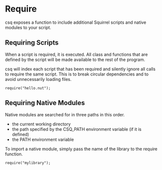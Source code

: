 # Require

csq exposes a function to include additional Squirrel scripts and native modules to your script. 

## Requiring Scripts

When a script is required, it is executed. All class and functions that are defined by the script will be made available to the rest of the program. 

csq will index each script that has been required and silently ignore all calls to require the same script. This is to break circular dependencies and to avoid unnecessarily loading files. 

    require("hello.nut");


## Requiring Native Modules

Native modules are searched for in three paths in this order.

* the current working directory
* the path specified by the CSQ_PATH environment variable (if it is defined)
* the PATH environment variable


To import a native module, simply pass the name of the library to the require function.

    require("mylibrary");


